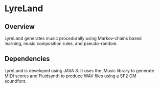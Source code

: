 LyreLand
========

Overview
--------

LyreLand generates music procedurally using Markov-chains based learning,
music composition rules, and pseudo-random.

Dependencies
------------

LyreLand is developed using JAVA 8. It uses the jMusic library to generate
MIDI scores and Fluidsynth to produce WAV files using a SF2 GM soundfont.
